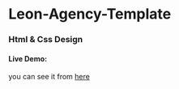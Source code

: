 # Leon-Agency-Template

### Html & Css Design

#### Live Demo:

you can see it from [here](https://leon-agency-template.netlify.app/)
